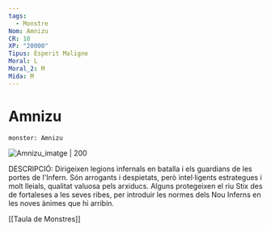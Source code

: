 ```yaml
---
tags:
  - Monstre
Nom: Amnizu
CR: 18
XP: "20000"
Tipus: Esperit Maligne
Moral: L
Moral_2: M
Mida: M
---
```

# Amnizu

```statblock
monster: Amnizu
```

![Amnizu_imatge | 200](https://static.wikia.nocookie.net/forgottenrealms/images/e/e3/Amnizu-5e.png/revision/latest?cb&#x3D;20180526171944)

DESCRIPCIÓ: 
Dirigeixen legions infernals en batalla i els guardians de les portes de l'Infern. Són arrogants i despietats, però intel·ligents estrategues i molt lleials, qualitat valuosa pels arxiducs. Alguns protegeixen el riu Stix des de fortaleses a les seves ribes, per introduir les normes dels Nou Inferns en les noves ànimes que hi arribin. 

[[Taula de Monstres]]

